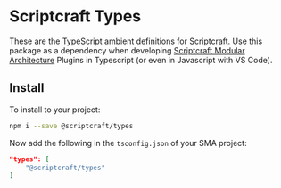 # Scriptcraft Types

These are the TypeScript ambient definitions for Scriptcraft. Use this package as a dependency when developing [Scriptcraft Modular Architecture](https://github.com/Magikcraft/scriptcraft-modular-arch) Plugins in Typescript (or even in Javascript with VS Code).

## Install

To install to your project:

```bash
npm i --save @scriptcraft/types
```

Now add the following in the `tsconfig.json` of your SMA project:

```json
"types": [
    "@scriptcraft/types"
]
```
